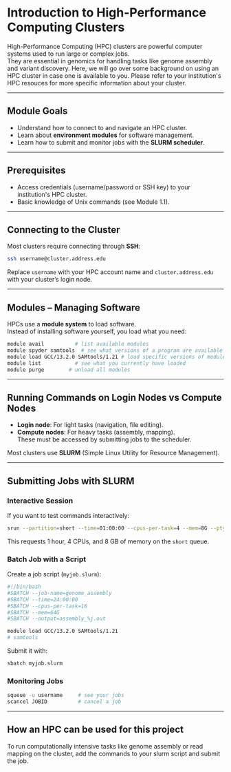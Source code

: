 # Introduction to High-Performance Computing Clusters

High-Performance Computing (HPC) clusters are powerful computer systems used to run large or complex jobs.  
They are essential in genomics for handling tasks like genome assembly and variant discovery. Here, we will go over some background on using an HPC cluster in case one is available to you. Please refer to your institution's HPC resouces for more specific information about your cluster.

---

## Module Goals
- Understand how to connect to and navigate an HPC cluster.  
- Learn about **environment modules** for software management.  
- Learn how to submit and monitor jobs with the **SLURM scheduler**.  

---

## Prerequisites
- Access credentials (username/password or SSH key) to your institution's HPC cluster.  
- Basic knowledge of Unix commands (see Module 1.1).  

---

## Connecting to the Cluster
Most clusters require connecting through **SSH**:

```bash
ssh username@cluster.address.edu
```

Replace `username` with your HPC account name and `cluster.address.edu` with your cluster’s login node.

---

## Modules – Managing Software
HPCs use a **module system** to load software.  
Instead of installing software yourself, you load what you need:

```bash
module avail          # list available modules
module spyder samtools  # see what versions of a program are available on a cluster
module load GCC/13.2.0 SAMtools/1.21 # load specific versions of modules, in this case SAMtools
module list           # see what you currently have loaded
module purge        # unload all modules
```


---

## Running Commands on Login Nodes vs Compute Nodes
- **Login node**: For light tasks (navigation, file editing).  
- **Compute nodes**: For heavy tasks (assembly, mapping).  
  These must be accessed by submitting jobs to the scheduler.

Most clusters use **SLURM** (Simple Linux Utility for Resource Management).

---

## Submitting Jobs with SLURM

### Interactive Session
If you want to test commands interactively:
```bash
srun --partition=short --time=01:00:00 --cpus-per-task=4 --mem=8G --pty bash
```
This requests 1 hour, 4 CPUs, and 8 GB of memory on the `short` queue.

### Batch Job with a Script
Create a job script (`myjob.slurm`):

```bash
#!/bin/bash
#SBATCH --job-name=genome_assembly
#SBATCH --time=24:00:00
#SBATCH --cpus-per-task=16
#SBATCH --mem=64G
#SBATCH --output=assembly_%j.out

module load GCC/13.2.0 SAMtools/1.21
# samtools

```

Submit it with:
```bash
sbatch myjob.slurm
```

### Monitoring Jobs
```bash
squeue -u username     # see your jobs
scancel JOBID          # cancel a job
```

---

## How an HPC can be used for this project
To run computationally intensive tasks like genome assembly or read mapping on the cluster, add the commands to your slurm script and submit the job.

